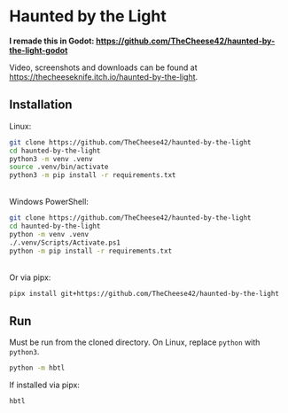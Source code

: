 # Haunted by the Light

**I remade this in Godot: <https://github.com/TheCheese42/haunted-by-the-light-godot>**

Video, screenshots and downloads can be found at <https://thecheeseknife.itch.io/haunted-by-the-light>.

## Installation

Linux:

```sh
git clone https://github.com/TheCheese42/haunted-by-the-light
cd haunted-by-the-light
python3 -m venv .venv
source .venv/bin/activate
python3 -m pip install -r requirements.txt
```

\
Windows PowerShell:

```sh
git clone https://github.com/TheCheese42/haunted-by-the-light
cd haunted-by-the-light
python -m venv .venv
./.venv/Scripts/Activate.ps1
python -m pip install -r requirements.txt
```

\
Or via pipx:

```sh
pipx install git+https://github.com/TheCheese42/haunted-by-the-light
```

## Run

Must be run from the cloned directory. On Linux, replace `python` with `python3`.

```sh
python -m hbtl
```

If installed via pipx:

```sh
hbtl
```
